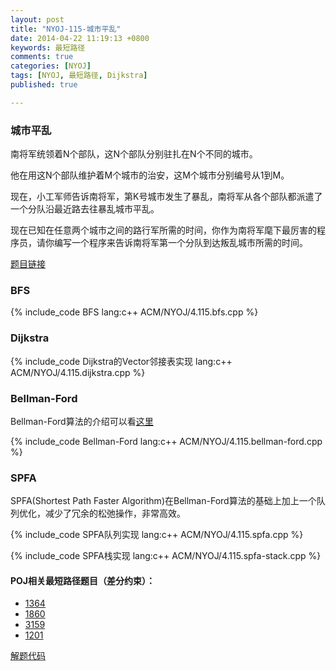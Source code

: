 ```yaml
---
layout: post
title: "NYOJ-115-城市平乱"
date: 2014-04-22 11:19:13 +0800
keywords: 最短路径
comments: true
categories: [NYOJ]
tags: [NYOJ, 最短路径, Dijkstra]
published: true

---
```


### 城市平乱

南将军统领着N个部队，这N个部队分别驻扎在N个不同的城市。

他在用这N个部队维护着M个城市的治安，这M个城市分别编号从1到M。

现在，小工军师告诉南将军，第K号城市发生了暴乱，南将军从各个部队都派遣了一个分队沿最近路去往暴乱城市平乱。

现在已知在任意两个城市之间的路行军所需的时间，你作为南将军麾下最厉害的程序员，请你编写一个程序来告诉南将军第一个分队到达叛乱城市所需的时间。

[题目链接](http://acm.nyist.net/JudgeOnline/problem.php?pid=115)

<!-- more -->

### BFS

{% include_code BFS lang:c++ ACM/NYOJ/4.115.bfs.cpp %}

### Dijkstra

{% include_code Dijkstra的Vector邻接表实现 lang:c++ ACM/NYOJ/4.115.dijkstra.cpp %}

### Bellman-Ford

Bellman-Ford算法的介绍可以看[这里](http://wenku.baidu.com/link?url=zJJSMwhhM-Qof0hXwafd5jaQqKWIgVMbm1HQb5VRY6A8QBaHW0IPnIlBSoQYP4d1pe9vZEvMxjdj_eYzVcFi5VbEbn1eaTxRt0HHbPPmgUO)

{% include_code Bellman-Ford lang:c++ ACM/NYOJ/4.115.bellman-ford.cpp %}

### SPFA

SPFA(Shortest Path Faster Algorithm)在Bellman-Ford算法的基础上加上一个队列优化，减少了冗余的松弛操作，非常高效。

{% include_code SPFA队列实现 lang:c++ ACM/NYOJ/4.115.spfa.cpp %}

{% include_code SPFA栈实现 lang:c++ ACM/NYOJ/4.115.spfa-stack.cpp %}


#### POJ相关最短路径题目（差分约束）：

* [1364](http://poj.org/problem?id=1364)
* [1860](http://poj.org/problem?id=1860)
* [3159](http://poj.org/problem?id=3159)
* [1201](http://poj.org/problem?id=1201)

[解题代码](http://www.cppblog.com/guyuecanhui/articles/80873.html?opt=admin)
